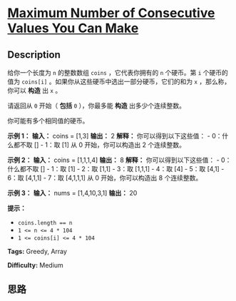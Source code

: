 # [Maximum Number of Consecutive Values You Can Make][title]

## Description

给你一个长度为 `n` 的整数数组 `coins` ，它代表你拥有的 `n` 个硬币。第 `i` 个硬币的值为 `coins[i]`
。如果你从这些硬币中选出一部分硬币，它们的和为 `x` ，那么称，你可以 **构造** 出 `x` 。

请返回从 `0` 开始（ **包括** `0` ），你最多能 **构造** 出多少个连续整数。

你可能有多个相同值的硬币。

**示例 1：**
            **输入：** coins = [1,3]    **输出：** 2    **解释：** 你可以得到以下这些值：    - 0：什么都不取 []    - 1：取 [1]    从 0 开始，你可以构造出 2 个连续整数。

**示例 2：**
            **输入：** coins = [1,1,1,4]    **输出：** 8    **解释：** 你可以得到以下这些值：    - 0：什么都不取 []    - 1：取 [1]    - 2：取 [1,1]    - 3：取 [1,1,1]    - 4：取 [4]    - 5：取 [4,1]    - 6：取 [4,1,1]    - 7：取 [4,1,1,1]    从 0 开始，你可以构造出 8 个连续整数。

**示例 3：**
            **输入：** nums = [1,4,10,3,1]    **输出：** 20

**提示：**

  * `coins.length == n`
  * `1 <= n <= 4 * 104`
  * `1 <= coins[i] <= 4 * 104`


**Tags:** Greedy, Array

**Difficulty:** Medium

## 思路

[title]: https://leetcode-cn.com/problems/maximum-number-of-consecutive-values-you-can-make
